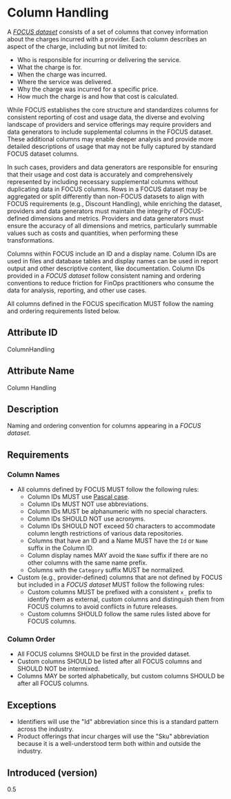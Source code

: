# Column Handling

A [*FOCUS dataset*](#glossary:FOCUS-dataset) consists of a set of columns that convey information about the charges incurred with a provider. Each column describes an aspect of the charge, including but not limited to:

* Who is responsible for incurring or delivering the service.
* What the charge is for.
* When the charge was incurred.
* Where the service was delivered.
* Why the charge was incurred for a specific price.
* How much the charge is and how that cost is calculated.

While FOCUS establishes the core structure and standardizes columns for consistent reporting of cost and usage data, the diverse and evolving landscape of providers and service offerings may require providers and data generators to include supplemental columns in the FOCUS dataset. These additional columns may enable deeper analysis and provide more detailed descriptions of usage that may not be fully captured by standard FOCUS dataset columns.

In such cases, providers and data generators are responsible for ensuring that their usage and cost data is accurately and comprehensively represented by including necessary supplemental columns without duplicating data in FOCUS columns. Rows in a FOCUS dataset may be aggregated or split differently than non-FOCUS datasets to align with FOCUS requirements (e.g., Discount Handling), while enriching the dataset, providers and data generators must maintain the integrity of FOCUS-defined dimensions and metrics. Providers and data generators must ensure the accuracy of all dimensions and metrics, particularly summable values such as costs and quantities, when performing these transformations.

Columns within FOCUS include an ID and a display name. Column IDs are used in files and database tables and display names can be used in report output and other descriptive content, like documentation. Column IDs provided in a *FOCUS dataset* follow consistent naming and ordering conventions to reduce friction for FinOps practitioners who consume the data for analysis, reporting, and other use cases.

All columns defined in the FOCUS specification MUST follow the naming and ordering requirements listed below.

## Attribute ID

ColumnHandling

## Attribute Name

Column Handling

## Description

Naming and ordering convention for columns appearing in a *FOCUS dataset*.

## Requirements


### Column Names

* All columns defined by FOCUS MUST follow the following rules:
  * Column IDs MUST use [Pascal case](#glossary:pascalcase).
  * Column IDs MUST NOT use abbreviations.
  * Column IDs MUST be alphanumeric with no special characters.
  * Column IDs SHOULD NOT use acronyms.
  * Column IDs SHOULD NOT exceed 50 characters to accommodate column length restrictions of various data repositories.
  * Columns that have an ID and a Name MUST have the `Id` or `Name` suffix in the Column ID.
  * Column display names MAY avoid the `Name` suffix if there are no other columns with the same name prefix.
  * Columns with the `Category` suffix MUST be normalized.
* Custom (e.g., provider-defined) columns that are not defined by FOCUS but included in a *FOCUS dataset* MUST follow the following rules:
  * Custom columns MUST be prefixed with a consistent `x_` prefix to identify them as external, custom columns and distinguish them from FOCUS columns to avoid conflicts in future releases.
  * Custom columns SHOULD follow the same rules listed above for FOCUS columns.

### Column Order

* All FOCUS columns SHOULD be first in the provided dataset.
* Custom columns SHOULD be listed after all FOCUS columns and SHOULD NOT be intermixed.
* Columns MAY be sorted alphabetically, but custom columns SHOULD be after all FOCUS columns.

## Exceptions

* Identifiers will use the "Id" abbreviation since this is a standard pattern across the industry.
* Product offerings that incur charges will use the "Sku" abbreviation because it is a well-understood term both within and outside the industry.

## Introduced (version)

0.5
